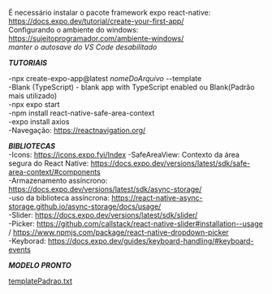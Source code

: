 É necessário instalar o pacote framework expo react-native: https://docs.expo.dev/tutorial/create-your-first-app/ <br>
Configurando o ambiente do windows: https://sujeitoprogramador.com/ambiente-windows/ <br>
*manter o autosave do VS Code desabilitado* <br>

***TUTORIAIS***

-npx create-expo-app@latest *nomeDoArquivo* --template <br>
-Blank (TypeScript) - blank app with TypeScript enabled ou Blank(Padrão mais utilizado) <br>
-npx expo start <br>
-npm install react-native-safe-area-context <br>
-expo install axios <br>
-Navegação: https://reactnavigation.org/ <br>

***BIBLIOTECAS***
<br>
-Icons: https://icons.expo.fyi/Index
-SafeAreaView: Contexto da área segura do React Native: https://docs.expo.dev/versions/latest/sdk/safe-area-context/#components <br>
-Armazenamento assíncrono: https://docs.expo.dev/versions/latest/sdk/async-storage/ <br>
-uso da biblioteca assíncrona: https://react-native-async-storage.github.io/async-storage/docs/usage/ <br>
-Slider: https://docs.expo.dev/versions/latest/sdk/slider/ <br>
-Picker: https://github.com/callstack/react-native-slider#installation--usage / https://www.npmjs.com/package/react-native-dropdown-picker <br>
-Keyborad: https://docs.expo.dev/guides/keyboard-handling/#keyboard-events <br>

***MODELO PRONTO***

[templatePadrao.txt](https://github.com/user-attachments/files/18662419/templatePadrao.txt)
